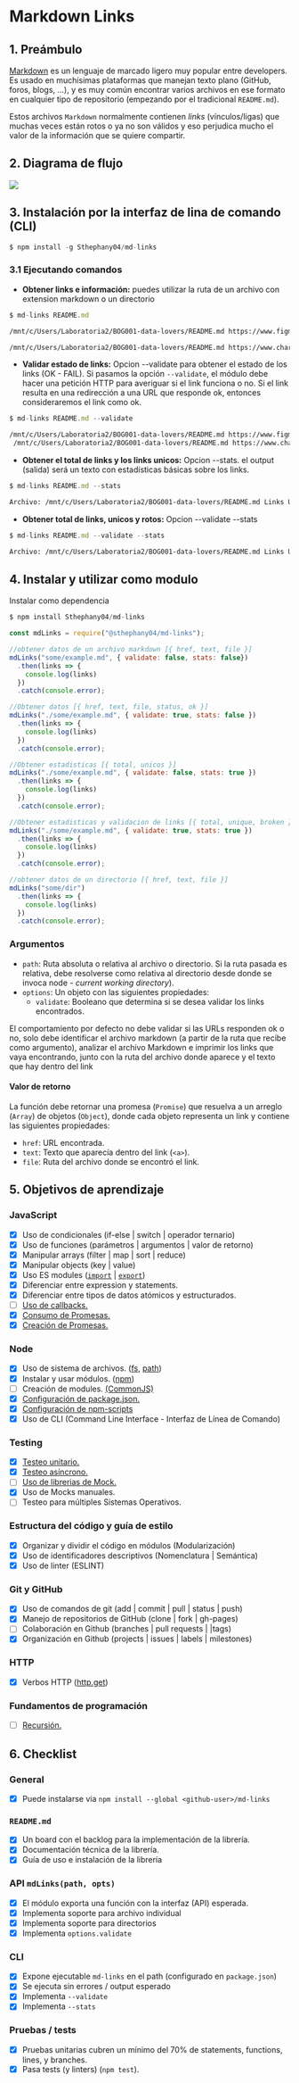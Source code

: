 # Markdown Links

## 1. Preámbulo

[Markdown](https://es.wikipedia.org/wiki/Markdown) es un lenguaje de marcado
ligero muy popular entre developers. Es usado en muchísimas plataformas que
manejan texto plano (GitHub, foros, blogs, ...), y es muy común
encontrar varios archivos en ese formato en cualquier tipo de repositorio
(empezando por el tradicional `README.md`).

Estos archivos `Markdown` normalmente contienen _links_ (vínculos/ligas) que
muchas veces están rotos o ya no son válidos y eso perjudica mucho el valor de
la información que se quiere compartir.

## 2. Diagrama de flujo

<img src="Readme/Diagrama-de-flujo.png">

## 3. Instalación por la interfaz de lina de comando (CLI)

``` js
$ npm install -g Sthephany04/md-links
```

### 3.1 Ejecutando comandos 

- **Obtener links e información:** puedes utilizar la ruta de un archivo con extension markdown o un directorio

```js
$ md-links README.md
```
```sh
/mnt/c/Users/Laboratoria2/BOG001-data-lovers/README.md https://www.figma.com/file/hY1jmIMkONC7RzPzyUpz4P/Untitled  Figma

/mnt/c/Users/Laboratoria2/BOG001-data-lovers/README.md https://www.chartjs.org/  Chart.js

```

- **Validar estado de links:** Opcion --validate para obtener el estado de los links (OK - FAIL). 
Si pasamos la opción `--validate`, el módulo debe hacer una petición HTTP para
averiguar si el link funciona o no. Si el link resulta en una redirección a una
URL que responde ok, entonces consideraremos el link como ok.

```js
$ md-links README.md --validate
```

```sh
/mnt/c/Users/Laboratoria2/BOG001-data-lovers/README.md https://www.figma.com/file/hY1jmIMkONC7RzPzyUpz4P/Untitled OK 200 Figma
 /mnt/c/Users/Laboratoria2/BOG001-data-lovers/README.md https://www.chartjs.org/ OK 200 Chart.js
```

- **Obtener el total de links y los links unicos:** Opcion --stats. el output (salida) será un texto con estadísticas
básicas sobre los links. 

```js
$ md-links README.md --stats
```

```sh
Archivo: /mnt/c/Users/Laboratoria2/BOG001-data-lovers/README.md Links Unicos: 8 Links Totales: 8
```

- **Obtener total de links, unicos y rotos:** Opcion --validate --stats

```js
$ md-links README.md --validate --stats
```

```sh
Archivo: /mnt/c/Users/Laboratoria2/BOG001-data-lovers/README.md Links Unicos: 8 Links Totales: 8 Links rotos: 0
```

## 4. Instalar y utilizar como modulo

Instalar como dependencia

```js 
$ npm install Sthephany04/md-links
```


```js
const mdLinks = require("@sthephany04/md-links");

//obtener datos de un archivo markdown [{ href, text, file }]
mdLinks("some/example.md", { validate: false, stats: false})
  .then(links => {
    console.log(links)
  })
  .catch(console.error);

//Obtener datos [{ href, text, file, status, ok }]
mdLinks("./some/example.md", { validate: true, stats: false })
  .then(links => {
    console.log(links)
  })
  .catch(console.error);

//Obtener estadisticas [{ total, unicos }]
mdLinks("./some/example.md", { validate: false, stats: true })
  .then(links => {
    console.log(links)
  })
  .catch(console.error);

//Obtener estadisticas y validacion de links [{ total, unique, broken }]
mdLinks("./some/example.md", { validate: true, stats: true })
  .then(links => {
    console.log(links)
  })
  .catch(console.error);

//obtener datos de un directorio [{ href, text, file }]
mdLinks("some/dir")
  .then(links => {
    console.log(links)
  })
  .catch(console.error);
```

### Argumentos

* `path`: Ruta absoluta o relativa al archivo o directorio. Si la ruta pasada es
  relativa, debe resolverse como relativa al directorio desde donde se invoca
  node - _current working directory_).
* `options`: Un objeto con las siguientes propiedades:
  - `validate`: Booleano que determina si se desea validar los links
    encontrados.

El comportamiento por defecto no debe validar si las URLs responden ok o no,
solo debe identificar el archivo markdown (a partir de la ruta que recibe como
argumento), analizar el archivo Markdown e imprimir los links que vaya
encontrando, junto con la ruta del archivo donde aparece y el texto
que hay dentro del link

#### Valor de retorno

La función debe retornar una promesa (`Promise`) que resuelva a un arreglo
(`Array`) de objetos (`Object`), donde cada objeto representa un link y contiene
las siguientes propiedades:

* `href`: URL encontrada.
* `text`: Texto que aparecía dentro del link (`<a>`).
* `file`: Ruta del archivo donde se encontró el link.

## 5. Objetivos de aprendizaje

### JavaScript

* [x] Uso de condicionales (if-else | switch | operador ternario)
* [x] Uso de funciones (parámetros | argumentos | valor de retorno)
* [x] Manipular arrays (filter | map | sort | reduce)
* [x] Manipular objects (key | value)
* [x] Uso ES modules ([`import`](https://developer.mozilla.org/en-US/docs/Web/JavaScript/Reference/Statements/import)
| [`export`](https://developer.mozilla.org/en-US/docs/Web/JavaScript/Reference/Statements/export))
* [x] Diferenciar entre expression y statements.
* [x] Diferenciar entre tipos de datos atómicos y estructurados.
* [ ] [Uso de callbacks.](https://developer.mozilla.org/es/docs/Glossary/Callback_function)
* [x] [Consumo de Promesas.](https://scotch.io/tutorials/javascript-promises-for-dummies#toc-consuming-promises)
* [x] [Creación de Promesas.](https://www.freecodecamp.org/news/how-to-write-a-javascript-promise-4ed8d44292b8/)

### Node

* [x] Uso de sistema de archivos. ([fs](https://nodejs.org/api/fs.html), [path](https://nodejs.org/api/path.html))
* [x] Instalar y usar módulos. ([npm](https://www.npmjs.com/))
* [ ] Creación de modules. [(CommonJS)](https://nodejs.org/docs/latest-v0.10.x/api/modules.html)
* [x] [Configuración de package.json.](https://docs.npmjs.com/files/package.json)
* [x] [Configuración de npm-scripts](https://docs.npmjs.com/misc/scripts)
* [x] Uso de CLI (Command Line Interface - Interfaz de Línea de Comando)

### Testing

* [x] [Testeo unitario.](https://jestjs.io/docs/es-ES/getting-started)
* [x] [Testeo asíncrono.](https://jestjs.io/docs/es-ES/asynchronous)
* [ ] [Uso de librerias de Mock.](https://jestjs.io/docs/es-ES/manual-mocks)
* [x] Uso de Mocks manuales.
* [ ] Testeo para múltiples Sistemas Operativos.

### Estructura del código y guía de estilo

* [x] Organizar y dividir el código en módulos (Modularización)
* [x] Uso de identificadores descriptivos (Nomenclatura | Semántica)
* [x] Uso de linter (ESLINT)

### Git y GitHub

* [x] Uso de comandos de git (add | commit | pull | status | push)
* [x] Manejo de repositorios de GitHub (clone | fork | gh-pages)
* [ ] Colaboración en Github (branches | pull requests | |tags)
* [x] Organización en Github (projects | issues | labels | milestones)

### HTTP

* [x] Verbos HTTP ([http.get](https://nodejs.org/api/http.html#http_http_get_options_callback))

### Fundamentos de programación

* [ ] [Recursión.](https://www.youtube.com/watch?v=lPPgY3HLlhQ)

## 6. Checklist

### General

* [x] Puede instalarse via `npm install --global <github-user>/md-links`

### `README.md`

* [x] Un board con el backlog para la implementación de la librería.
* [x] Documentación técnica de la librería.
* [x] Guía de uso e instalación de la librería

### API `mdLinks(path, opts)`

* [x] El módulo exporta una función con la interfaz (API) esperada.
* [x] Implementa soporte para archivo individual
* [x] Implementa soporte para directorios
* [x] Implementa `options.validate`

### CLI

* [x] Expone ejecutable `md-links` en el path (configurado en `package.json`)
* [x] Se ejecuta sin errores / output esperado
* [x] Implementa `--validate`
* [x] Implementa `--stats`

### Pruebas / tests

* [x] Pruebas unitarias cubren un mínimo del 70% de statements, functions,
  lines, y branches.
* [x] Pasa tests (y linters) (`npm test`).
